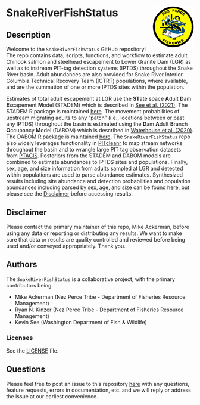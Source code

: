 
<!-- README.md is generated from README.Rmd. Please edit that file -->

# SnakeRiverFishStatus <a href='https://github.com/NPTfisheries/SnakeRiverFishStatus'><img src='DFRM.png' align="right" width="110" /></a>

## Description

Welcome to the `SnakeRiverFishStatus` GitHub repository! The repo
contains data, scripts, functions, and workflow to estimate adult
Chinook salmon and steelhead escapement to Lower Granite Dam (LGR) as
well as to instream PIT-tag detection systems (IPTDS) throughout the
Snake River basin. Adult abundances are also provided for Snake River
Interior Columbia Technical Recovery Team (ICTRT) populations, where
available, and are the summation of one or more IPTDS sites within the
population.

Estimates of total adult escapement at LGR use the **ST**ate space
**A**dult **D**am **E**scapement **M**odel (STADEM) which is described
in [See et
al. (2021)](https://afspubs.onlinelibrary.wiley.com/doi/abs/10.1002/nafm.10649).
The STADEM R package is maintained
[here](https://github.com/KevinSee/STADEM). The movement probabilities
of upstream migrating adults to any “patch” (i.e., locations between or
past any IPTDS) throughout the basin is estimated using the **D**am
**A**dult **B**ranch **O**ccupancy **M**odel (DABOM) which is described
in [Waterhouse et
al. (2020)](https://esajournals.onlinelibrary.wiley.com/doi/full/10.1002/eap.2202).
The DABOM R package is maintained
[here](https://github.com/KevinSee/DABOM). The `SnakeRiverFishStatus`
repo also widely leverages functionality in
[PITcleanr](https://github.com/KevinSee/PITcleanr) to map stream
networks throughout the basin and to wrangle large PIT tag observation
datasets from [PTAGIS](https://www.ptagis.org/). Posteriors from the
STADEM and DABOM models are combined to estimate abundances to IPTDS
sites and populations. Finally, sex, age, and size information from
adults sampled at LGR and detected within populations are used to parse
abundance estimates. Synthesized results including site abundance and
detection probabilities and population abundances including parsed by
sex, age, and size can be found
[here](https://github.com/NPTfisheries/SnakeRiverFishStatus/tree/main/output/syntheses),
but please see the [Disclaimer](##%20Disclaimer) before accessing
results.

## Disclaimer

Please contact the primary maintainer of this repo, Mike Ackerman,
before using any data or reporting or distributing any results. We want
to make sure that data or results are quality controlled and reviewed
before being used and/or conveyed appropriately. Thank you.

## Authors

The `SnakeRiverFishStatus` is a collaborative project, with the primary
contributors being:

- Mike Ackerman (Nez Perce Tribe - Department of Fisheries Resource
  Management)
- Ryan N. Kinzer (Nez Perce Tribe - Department of Fisheries Resource
  Management)
- Kevin See (Washington Department of Fish & Wildlife)

### Licenses

See the [LICENSE](LICENSE) file.

## Questions

Please feel free to post an issue to this repository
[here](https://github.com/NPTfisheries/SnakeRiverFishStatus/issues) with
any questions, feature requests, errors in documentation, etc. and we
will reply or address the issue at our earliest convenience.

